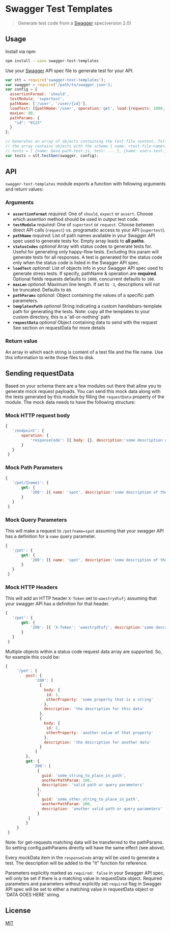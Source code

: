 # Swagger Test Templates

> Generate test code from a [Swagger](http://swagger.io) spec(version 2.0)

## Usage

Install via npm

```bash
npm install --save swagger-test-templates
```

Use your [Swagger](http://swagger.io) API spec file to generate test for your API.

```javascript
var stt = require('swagger-test-templates');
var swagger = require('/path/to/swagger.json');
var config = {
  assertionFormat: 'should',
  testModule: 'supertest',
  pathName: ['/user', '/user/{id}'],
  loadTest: [{pathName:'/user', operation:'get', load:{requests: 1000, concurrent: 100}}, { /* ... */ }],
  maxLen: 80,
  pathParams: {
    "id": "0123"
  }
};

// Generates an array of objects containing the test file content, following specified configuration
// the array contains objects with the scheme { name: <test-file-name>, test: <test-file-content> }
// tests = [ {name: base-path-test.js, test: ... }, {name: users-test.js, test: ... }]
var tests = stt.testGen(swagger, config);
```

## API

`swagger-test-templates` module exports a function with following arguments and return values:

### Arguments

* **`assertionFormat`** *required*: One of `should`, `expect` or `assert`. Choose which assertion method should be used in output test code.
* **`testModule`** *required*: One of `supertest` or `request`. Choose between direct API calls (`request`) vs. programatic access to your API (`supertest`).
* **`pathName`** *required*: List of path names available in your Swagger API spec used to generate tests for. Empty array leads to **all paths**.
* **`statusCodes`** *optional* Array with status codes to generate tests for. Useful for generating only happy-flow tests. Excluding this param will generate tests for all responses. A test is generated for the status code only when the status code is listed in the Swagger API spec.
* **`loadTest`** *optional*: List of objects info in your Swagger API spec used to generate stress tests. If specify, pathName & operation are **required**. Optional fields requests defaults to `1000`, concurrent defaults to `100`.
* **`maxLen`** *optional*: Maximum line length. If set to `-1`, descriptions will not be truncated. Defaults to `80`.
* **`pathParams`** *optional*: Object containing the values of a specific path parameters.
* **`templatesPath`** *optional* String indicating a custom handlebars-template path for generating the tests. Note: copy all the templates to your custom directory, this is a 'all-or-nothing' path
* **`requestData`** *optional* Object containing data to send with the request See section on requestData for more details

### Return value

An array in which each string is content of a test file and the file name. Use this information to write those files to disk.

## Sending requestData

Based on your schema there are a few modules out there that allow you to generate mock request payloads.
You can send this mock data along with the tests generated by this module by filling the `requestData` property of the module.
The mock data needs to have the following structure:

### Mock HTTP request body

```javascript
{
   '/endpoint': {
       operation: {
           'responseCode': [{ body: {}, description:'some description of the data'}]
       }
   }
 }

```

### Mock Path Parameters

```javascript
{
   '/pet/{name}': {
       get: {
           '200': [{ name: 'spot', description:'some description of the data'}]
       }
   }
 }

```

### Mock Query Parameters

This will make a request to `/pet?name=spot` assuming that your swagger API has a definition for a `name` query parameter.

```javascript
{
   '/pet': {
       get: {
           '200': [{ name: 'spot', description:'some description of the data'}]
       }
   }
 }

```

### Mock HTTP Headers

This will add an HTTP header `X-Token` set to `waestrydtufj` assuming that your swagger API has a definition for that header.

```javascript
{
   '/pet': {
       get: {
           '200': [{ 'X-Token': 'waestrydtufj', description:'some description of the data'}]
       }
   }
 }

```

Multiple objects within a status code request data array are supported. So, for example this could be:

```javascript
{
     '/pet': {
         post: {
             '200': [
               {
                 body: {
                  id: 1,
                  otherProperty: 'some property that is a string'
                 },
                 description: 'the description for this data'
               },
               {
                 body: {
                  id: 2,
                  otherProperty: 'another value of that property'
                 },
                 description: 'the description for another data'
               }
             ]
         },
         get: {
            '200': [
              {
                guid: 'some_string_to_place_in_path',
                anotherPathParam: 100,
                description: 'valid path or query parameters'
              },
              {
                guid: 'some_other_string_to_place_in_path',
                anotherPathParam: 200,
                description: 'another valid path or query parameters'
              }
          ]
         }
     }
 }
```

Note: for get-requests matching data will be transferred to the pathParams. So setting config.pathParams directly will have the same effect (see above).

Every mockData item in the `responseCode` array will be used to generate a test. The description will be added to the "it" function for reference.

Parameters explicitly marked as `required: false` in your Swagger API spec, will only be set if there is a matching value in requestData object. Required parameters and parameters without explicitly set `required` flag in Swagger API spec will be set to either a matching value in requestData object or 'DATA GOES HERE' string.

## License

[MIT](/LICENSE)
